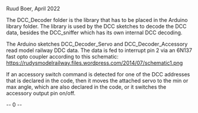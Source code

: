 Ruud Boer, April 2022

The DCC_Decoder folder is the library that has to be placed in the Arduino library folder. The library is used by the DCC sketches to decode the DCC data, besides the DCC_sniffer which has its own internal DCC decoding.

The Arduino sketches DCC_Decoder_Servo and DCC_Decoder_Accessory read model railway DDC data. The data is fed to interrupt pin 2 via an 6N137 fast opto coupler according to this schematic: https://rudysmodelrailway.files.wordpress.com/2014/07/schematic1.png

If an accessory switch command is detected for one of the DCC addresses that is declared in the code, then it moves the attached servo to the min or max angle, which are also declared in the code, or it switches the accessory output pin on/off.

-- 0 --
